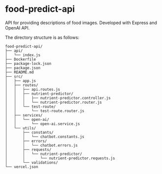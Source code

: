 # food-predict-api

API for providing descriptions of food images. Developed with Express and OpenAI API.

The directory structure is as follows:

```
food-predict-api/
├── api/
│   └── index.js
├── Dockerfile
├── package-lock.json
├── package.json
├── README.md
├── src/
│   ├── app.js
│   ├── routes/
│   │   ├── api.routes.js
│   │   ├── nutrient-predictor/
│   │   │   ├── nutrient-predictor.controller.js
│   │   │   └── nutrient-predictor.router.js
│   │   └── test-route/
│   │       └── test-route.router.js
│   ├── services/
│   │   └── open-ai/
│   │       └── open-ai.service.js
│   └── utils/
│       ├── constants/
│       │   └── chatbot.constants.js
│       ├── errors/
│       │   └── chatbot.errors.js
│       ├── requests/
│       │   └── nutrient-predictor/
│       │       └── nutrient-predictor.requests.js
│       └── validations/
└── vercel.json
```
